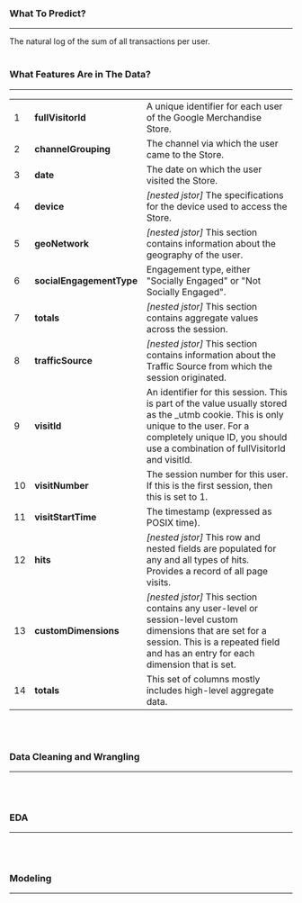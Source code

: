 <h3>What To Predict?</h3>
<hr>
The natural log of the sum of all transactions per user.
<br><br>

<h3>What Features Are in The Data?</h3>
<hr>
<table>
  <tr>
    <td>1</td>
    <td><b>fullVisitorId</b></td>
    <td>A unique identifier for each user of the Google Merchandise Store.</td>
  </tr>
  <tr>
    <td>2</td>
    <td><b>channelGrouping</b></td>
    <td>The channel via which the user came to the Store.</td>
  </tr>
  <tr>
    <td>3</td>
    <td><b>date</b></td>
    <td>The date on which the user visited the Store.</td>
  </tr>
  <tr>
    <td>4</td>
    <td><b>device</b></td>
    <td><i>[nested jstor]</i> The specifications for the device used to access the Store.</td>
  </tr>
  <tr>
    <td>5</td>
    <td><b>geoNetwork</b></td>
    <td><i>[nested jstor]</i> This section contains information about the geography of the user.</td>
  </tr>
  <tr>
    <td>6</td>
    <td><b>socialEngagementType</b></td>
    <td>Engagement type, either "Socially Engaged" or "Not Socially Engaged".</td>
  </tr>
  <tr>
    <td>7</td>
    <td><b>totals</b></td>
    <td><i>[nested jstor]</i> This section contains aggregate values across the session.</td>
  </tr>
  <tr>
    <td>8</td>
    <td><b>trafficSource</b></td>
    <td><i>[nested jstor]</i> This section contains information about the Traffic Source from which the session originated.</td>
  </tr>
  <tr>
    <td>9</td>
    <td><b>visitId</b></td>
    <td>An identifier for this session. This is part of the value usually stored as the _utmb cookie. This is only unique to the user. For a completely unique ID, you should use a combination of fullVisitorId and visitId.</td>
  </tr>
  <tr>
    <td>10</td>
    <td><b>visitNumber</b></td>
    <td>The session number for this user. If this is the first session, then this is set to 1.</td>
  </tr>
  <tr>
    <td>11</td>
    <td><b>visitStartTime</b></td>
    <td>The timestamp (expressed as POSIX time).</td>
  </tr>
  <tr>
    <td>12</td>
    <td><b>hits</b></td>
    <td><i>[nested jstor]</i> This row and nested fields are populated for any and all types of hits. Provides a record of all page visits.</td>
  </tr>
  <tr>
    <td>13</td>
    <td><b>customDimensions</b></td>
    <td><i>[nested jstor]</i> This section contains any user-level or session-level custom dimensions that are set for a session. This is a repeated field and has an entry for each dimension that is set.</td>
  </tr>
  <tr>
    <td>14</td>
    <td><b>totals</b></td>
    <td>This set of columns mostly includes high-level aggregate data.</td>
  </tr>
</table>
<br><br>

<h3>Data Cleaning and Wrangling</h3>
<hr>
<br><br>

<h3>EDA</h3>
<hr>
<br><br>

<h3>Modeling</h3>
<hr>
